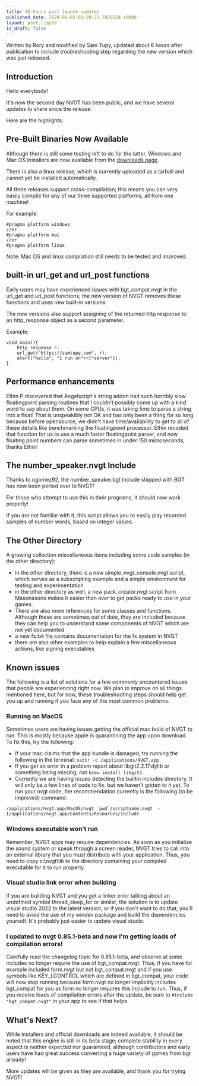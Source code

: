 ```yaml
---
title: 48-hours post launch updates
published_date: 2024-06-03 01:38:21.7829158 +0000
layout: post.liquid
is_draft: false
---
```


Written by Rory and modified by Sam Tupy, updated about 6 hours after publication to include troubleshooting step regarding the new version which was just released.

## Introduction
Hello everybody!

It's now the second day NVGT has been public, and we have several updates to share since the release.

Here are the highlights:
## Pre-Built Binaries Now Available
Although there is still some testing left to do for the latter, Windows and Mac OS installers are now available from the [downloads page](https://nvgt.gg/downloads/).

There is also a linux release, which is currently uploaded as a tarball and cannot yet be installed automatically.

All three releases support cross-compilation; this means you can very easily compile for any of our three supported platforms, all from one machine!

For example:

```
#pragma platform windows
//or
#pragma platform mac
//or
#pragma platform linux
```

Note: Mac OS and linux compilation still needs to be tested and improved.

## built-in url_get and url_post functions
Early users may have experienced issues with bgt_compat.nvgt in the url_get and url_post functions; the new version of NVGT removes these functions and uses new built-in versions.

The new versions also support assigning of the returned http response to an http_response object as a second parameter.

Example:

```
void main(){
    http_response r;
    url_get("https://samtupy.com", r);
    alert("hello", "I run on"+r["server"]);
}
```

## Performance enhancements
Ethin P discovered that Angelscript's string addon had such horribly slow floatingpoint parsing routines that I couldn't possibly come up with a kind word to say about them. On some CPUs, it was taking 5ms to parse a string into a float! That is unspeakibly not OK and has only been a thing for so long because before opensource, we didn't have time/availability to get to all of these details like benchmarking the floatingpoint processor. Ethin recoded that function for us to use a much faster floatingpoint parser, and now floating point numbers can parse sometimes in under 150 microseconds, thanks Ethin!

## The number_speaker.nvgt Include
Thanks to ogomez92, the number_speaker.bgt include shipped with BGT has now been ported over to NVGT!

For those who attempt to use this in their programs, it should now work properly!

If you are not familiar with it, this script allows you to easily play recorded samples of number words, based on integer values.

## The Other Directory
A growing collection miscellaneous items including some code samples (in the other directory):
* in the other directory, there is a new simple_nvgt_console.nvgt script, which serves as a subscripting example and a simple environment for testing and experimentation
* in the other directory as well, a new pack_creator.nvgt script from Masonasons makes it easier than ever to get packs ready to use in your games.
* There are also more references for some classes and functions. Although these are sometimes out of date, they are included because they can help you to understand some components of NVGT which are not yet documented
* a new fx.txt file contains documentation for the fx system in NVGT
* there are also other examples to help explain a few miscellaneous actions, like signing executables

## Known issues
The following is a list of solutions for a few commonly encountered issues that people are experiencing right now. We plan to improve on all things mentioned here, but for now, these troubleshooting steps should help get you up and running if you face any of the most common problems.
### Running on MacOS
Sometimes users are having issues getting the official mac build of NVGT to run. This is mostly because apple is quarantining the app upon download. To fix this, try the following:
* If your mac claims that the app bundle is damaged, try running the following in the terminal: `xattr -c /applications/NVGT.app`
* If you get an error in a problem report about libgit2.2.17.dylib or something being missing, run `brew install libgit2`
* Currently we are having issues detecting the builtin includes directory. It will only be a few lines of code to fix, but we haven't gotten to it yet. To run your nvgt code, the recommendation currently is the following (to be improved) command:
```
/applications/nvgt.app/MacOS/nvgt `pwd`/scriptname.nvgt  -I/applications/nvgt.app/Contents/Resources/include
```
### Windows executable won't run
Remember, NVGT apps may require dependencies. As soon as you initialize the sound system or speak through a screen reader, NVGT tries to call into an external library that you must distribute with your application. Thus, you need to copy c:\nvgt\lib to the directory containing your compiled executable for it to run properly.
### Visual studio link error when building
If you are building NVGT and you get a linker error talking about an undefined symbol thread_sleep_for or similar, the solution is to update visual studio 2022 to the latest version, or if you don't want to do that, you'll need to avoid the use of my windev package and build the dependencies yourself. It's probably just easier to update visual studio.
### I updated to nvgt 0.85.1-beta and now I'm getting loads of compilation errors!
Carefully read the changelog topic for 0.85.1-beta, and observe at some includes no longer require the use of bgt_compat.nvgt. Thus, if you have for example included form.nvgt but not bgt_compat.nvgt and if you use symbols like KEY_LCONTROL which are defined in bgt_compat, your code will now stop running because form.nvgt no longer implicitly includes bgt_compat for you as form no longer requires this include to run. Thus, if you receive loads of compilation errors after the update, be sure to `#include "bgt_compat.nvgt"` in your app to see if that helps.

## What's Next?
While installers and official downloads are indeed available, it should be noted that this engine is still in its beta stage; complete stability in every aspect is neither expected nor guaranteed, although contributors and early users have had great success converting a huge variety of games from bgt already!

More updates will be given as they are available, and thank you for trying NVGT!

